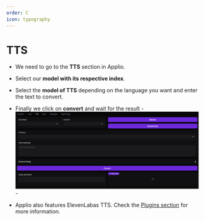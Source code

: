 ```yaml
---
order: C
icon: typography
---
```


# TTS

- We need to go to the **TTS** section in Applio.

- Select our **model with its respective index**.

- Select the **model of TTS** depending on the language you want and enter the text to convert.

- Finally we click on **convert** and wait for the result
-![](/assets/TTS.png)-

- Applio also features ElevenLabas TTS. Check the [Plugins section](/get-started\plugins.md) for more information.